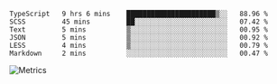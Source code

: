 <!--START_SECTION:waka-->

```text
TypeScript   9 hrs 6 mins    ██████████████████████▒░░   88.96 %
SCSS         45 mins         ██░░░░░░░░░░░░░░░░░░░░░░░   07.42 %
Text         5 mins          ▒░░░░░░░░░░░░░░░░░░░░░░░░   00.95 %
JSON         5 mins          ▒░░░░░░░░░░░░░░░░░░░░░░░░   00.92 %
LESS         4 mins          ▒░░░░░░░░░░░░░░░░░░░░░░░░   00.79 %
Markdown     2 mins          ░░░░░░░░░░░░░░░░░░░░░░░░░   00.47 %
```

<!--END_SECTION:waka-->

![Metrics](https://metrics.lecoq.io/TachibanaKimika?template=classic&base.activity=0&base.community=0&base.repositories=0&languages=1&isocalendar=1&isocalendar.duration=half-year&languages.limit=8&languages.sections=most-used&languages.colors=github&languages.threshold=0%25&languages.indepth=false&languages.recent.load=300&languages.recent.days=14&config.timezone=Asia%2FShanghai)
